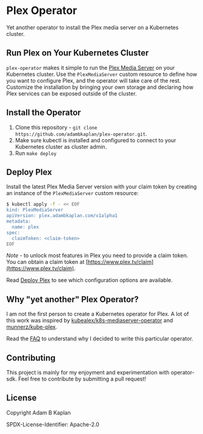 # Plex Operator

Yet another operator to install the Plex media server on a Kubernetes cluster.

## Run Plex on Your Kubernetes Cluster

`plex-operator` makes it simple to run the [Plex Media Server](https://support.plex.tv/articles/categories/plex-media-server/) on your Kubernetes cluster.
Use the `PlexMediaServer` custom resource to define how you want to configure Plex, and the operator will take care of the rest.
Customize the installation by bringing your own storage and declaring how Plex services can be exposed outside of the cluster.

## Install the Operator

1. Clone this repository - `git clone https://github.com/adambkaplan/plex-operator.git`.
2. Make sure kubectl is installed and configured to connect to your Kubernetes cluster as cluster admin.
3. Run `make deploy`

## Deploy Plex

Install the latest Plex Media Server version with your claim token by creating an instance of the `PlexMediaServer` custom resource:

```bash
$ kubectl apply -f - << EOF
kind: PlexMediaServer
apiVersion: plex.adambkaplan.com/v1alpha1
metadata:
  name: plex
spec:
  claimToken: <claim-token>
EOF
```

*Note* - to unlock most features in Plex you need to provide a claim token.
You can obtain a claim token at [https://www.plex.tv/claim](https://www.plex.tv/claim).

Read [Deploy Plex](docs/deploy-plex.md) to see which configuration options are available.

## Why "yet another" Plex Operator?

I am not the first person to create a Kubernetes operator for Plex.
A lot of this work was inspired by [kubealex/k8s-mediaserver-operator](https://github.com/kubealex/k8s-mediaserver-operator) and [munnerz/kube-plex](https://github.com/munnerz/kube-plex).

Read the [FAQ](docs/faq.md) to understand why I decided to write this particular operator.

## Contributing

This project is mainly for my enjoyment and experimentation with operator-sdk.
Feel free to contribute by submitting a pull request!

## License

Copyright Adam B Kaplan

SPDX-License-Identifier: Apache-2.0
